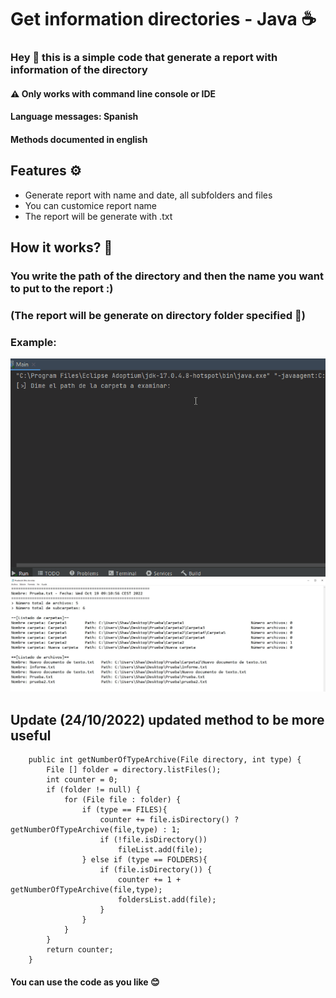# Get information directories - Java ☕
### Hey 👋 this is a simple code that generate a report with information of the directory
#### ⚠ Only works with command line console or IDE 
#### Language messages: Spanish
#### Methods documented in english

## Features ⚙
- Generate report with name and date, all subfolders and files
- You can customice report name
- The report will be generate with .txt

## How it works? 👀
### You write the path of the directory and then the name you want to put to the report :)
### (The report will be generate on directory folder specified 📂)
### Example:
![](https://github.com/ShxwZ/StorageReport/blob/master/ReadmeResources/GenerateReport.gif)
![](https://github.com/ShxwZ/StorageReport/blob/master/ReadmeResources/Report.jpg)

## Update (24/10/2022) updated method to be more useful
```
    public int getNumberOfTypeArchive(File directory, int type) {
        File [] folder = directory.listFiles();
        int counter = 0; 
        if (folder != null) {
            for (File file : folder) {
                if (type == FILES){
                    counter += file.isDirectory() ? getNumberOfTypeArchive(file,type) : 1;
                    if (!file.isDirectory())
                        fileList.add(file);
                } else if (type == FOLDERS){
                    if (file.isDirectory()) {
                        counter += 1 + getNumberOfTypeArchive(file,type);
                        foldersList.add(file);
                    }
                }
            }
        }
        return counter;
    }
```

#### You can use the code as you like 😊
